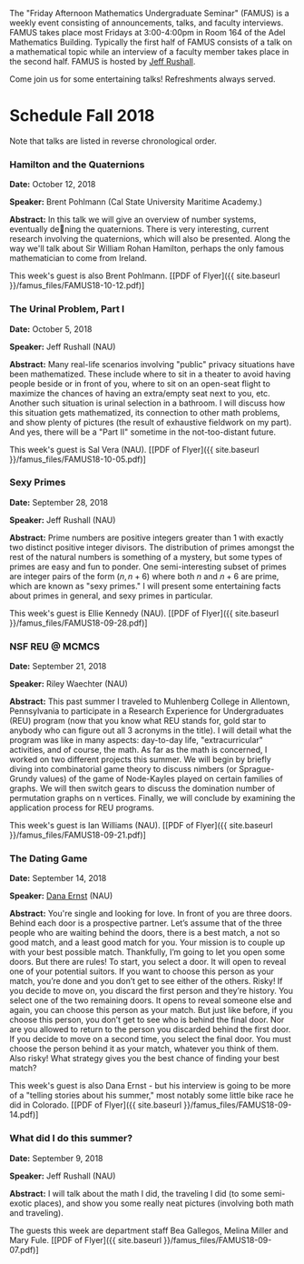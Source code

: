 The "Friday Afternoon Mathematics Undergraduate Seminar" (FAMUS) is a weekly event consisting of announcements, talks, and faculty interviews.  FAMUS takes place most Fridays at 3:00-4:00pm in Room 164 of the Adel Mathematics Building.  Typically the first half of FAMUS consists of a talk on a mathematical topic while an interview of a faculty member takes place in the second half. FAMUS is hosted by [Jeff Rushall](https://nau.edu/cefns/natsci/math/directory-full-time/rushall-jeff/).

Come join us for some entertaining talks!  Refreshments always served.

# Schedule Fall 2018 #

Note that talks are listed in reverse chronological order.

### Hamilton and the Quaternions

**Date:** October 12, 2018

**Speaker:** Brent Pohlmann (Cal State University Maritime Academy.)

**Abstract:** In this talk we will give an overview of number systems, eventually dening the quaternions. There is very interesting, current research involving the quaternions, which will also be presented. Along the way we'll talk about Sir William Rohan Hamilton, perhaps the only famous mathematician to come from Ireland.  

This week's guest is also Brent Pohlmann. [[PDF of Flyer]({{ site.baseurl }}/famus_files/FAMUS18-10-12.pdf)]

### The Urinal Problem, Part I

**Date:** October 5, 2018

**Speaker:** Jeff Rushall (NAU)

**Abstract:** Many real-life scenarios involving "public" privacy situations have been mathematized.  These include where to sit in a theater to avoid having people beside or in front of you, where to sit on an open-seat flight to maximize the chances of having an extra/empty seat next to you, etc.  Another such situation is urinal selection in a bathroom.  I will discuss how this situation gets mathematized, its connection to other math problems, and show plenty of pictures (the result of exhaustive fieldwork on my part).  And yes, there will be a "Part II" sometime in the not-too-distant future.

This week's guest is Sal Vera (NAU). [[PDF of Flyer]({{ site.baseurl }}/famus_files/FAMUS18-10-05.pdf)]

### Sexy Primes

**Date:** September 28, 2018

**Speaker:** Jeff Rushall (NAU)

**Abstract:** Prime numbers are positive integers greater than 1 with exactly two distinct positive integer divisors.  The distribution of primes amongst the rest of the natural numbers is something of a mystery, but some types of primes are easy and fun to ponder. One semi-interesting subset of primes are integer pairs of the form $(n, n+6)$ where both $n$ and $n+6$ are prime, which are known as "sexy primes."  I will present some entertaining facts about primes in general, and sexy primes in particular.

This week's guest is Ellie Kennedy (NAU). [[PDF of Flyer]({{ site.baseurl }}/famus_files/FAMUS18-09-28.pdf)]

### NSF REU @ MCMCS

**Date:** September 21, 2018

**Speaker:** Riley Waechter (NAU)

**Abstract:** This past summer I traveled to Muhlenberg College in Allentown, Pennsylvania to participate in a Research Experience for Undergraduates (REU) program (now that you know what REU stands for, gold star to anybody who can figure out all 3 acronyms in the title). I will detail what the program was like in many aspects: day-to-day life, "extracurricular" activities, and of course, the math. As far as the math is concerned, I worked on two different projects this summer. We will begin by briefly diving into combinatorial game theory to discuss nimbers (or Sprague-Grundy values) of the game of Node-Kayles played on certain families of graphs. We will then switch gears to discuss the domination number of permutation graphs on n vertices. Finally, we will conclude by examining the application process for REU programs.

This week's guest is Ian Williams (NAU). [[PDF of Flyer]({{ site.baseurl }}/famus_files/FAMUS18-09-21.pdf)]

### The Dating Game

**Date:** September 14, 2018

**Speaker:** [Dana Ernst](http://danaernst.com) (NAU)

**Abstract:** You're single and looking for love. In front of you are three doors. Behind each door is a prospective partner. Let’s assume that of the three people who are waiting behind the doors, there is a best match, a not so good match, and a least good match for you. Your mission is to couple up with your best possible match. Thankfully, I’m going to let you open some doors. But there are rules! To start, you select a door. It will open to reveal one of your potential suitors. If you want to choose this person as your match, you’re done and you don’t get to see either of the others. Risky! If you decide to move on, you discard the first person and they’re history. You select one of the two remaining doors. It opens to reveal someone else and again, you can choose this person as your match. But just like before, if you choose this person, you don’t get to see who is behind the final door. Nor are you allowed to return to the person you discarded behind the first door. If you decide to move on a second time, you select the final door. You must choose the person behind it as your match, whatever you think of them. Also risky! What strategy gives you the best chance of finding your best match?

This week's guest is also Dana Ernst - but his interview is going to be more of a "telling stories about his summer," most notably some little bike race he did in Colorado. [[PDF of Flyer]({{ site.baseurl }}/famus_files/FAMUS18-09-14.pdf)]

### What did I do this summer?

**Date:** September 9, 2018

**Speaker:** Jeff Rushall (NAU)

**Abstract:** I will talk about the math I did, the traveling I did (to some semi-exotic places), and show you some really neat pictures (involving both math and traveling).

The guests this week are department staff Bea Gallegos, Melina Miller and Mary Fule.  [[PDF of Flyer]({{ site.baseurl }}/famus_files/FAMUS18-09-07.pdf)]
